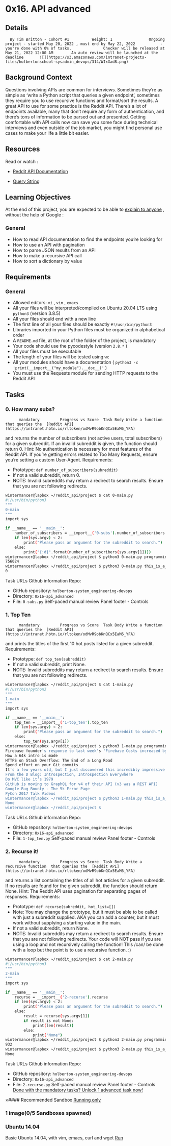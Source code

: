 # 0x16. API advanced
## Details
      By Tim Britton - Cohort #1          Weight: 1                Ongoing project - started May 20, 2022 , must end by May 22, 2022           - you're done with 0% of tasks.              Checker will be released at May 21, 2022 12:00 AM        An auto review will be launched at the deadline       ![](https://s3.amazonaws.com/intranet-projects-files/holbertonschool-sysadmin_devops/314/WIxXad8.png) 

## Background Context
Questions involving APIs are common for interviews. Sometimes they’re as simple as ‘write a Python script that queries a given endpoint’, sometimes they require you to use recursive functions and format/sort the results.
A great API to use for some practice is the Reddit API. There’s a lot of endpoints available, many that don’t require any form of authentication, and there’s tons of information to be parsed out and presented. Getting comfortable with API calls now can save you some face during technical interviews and even outside of the job market, you might find personal use cases to make your life a little bit easier.
## Resources
Read or watch :
* [Reddit API Documentation](https://intranet.hbtn.io/rltoken/odMvR9obKnQCx5EaM6_YFA) 

* [Query String](https://intranet.hbtn.io/rltoken/KtHEZIjOvJXYtufkJE1r4A) 

## Learning Objectives
At the end of this project, you are expected to be able to  [explain to anyone](https://intranet.hbtn.io/rltoken/aCUckjHjelFSkyG131Oufg) 
 ,  without the help of Google :
### General
* How to read API documentation to find the endpoints you’re looking for
* How to use an API with pagination
* How to parse JSON results from an API
* How to make a recursive API call
* How to sort a dictionary by value
## Requirements
### General
* Allowed editors:  ` vi ` ,  ` vim ` ,  ` emacs ` 
* All your files will be interpreted/compiled on Ubuntu 20.04 LTS using  ` python3 `  (version 3.8.5)
* All your files should end with a new line
* The first line of all your files should be exactly  ` #!/usr/bin/python3 ` 
* Libraries imported in your Python files must be organized in alphabetical order
* A  ` README.md `  file, at the root of the folder of the project, is mandatory
* Your code should use the pycodestyle (version  ` 2.8.* ` )
* All your files must be executable
* The length of your files will be tested using  ` wc ` 
* All your modules should have a documentation ( ` python3 -c 'print(__import__("my_module").__doc__)' ` )
* You must use the Requests module for sending HTTP requests to the Reddit API
## Tasks
### 0. How many subs?
          mandatory         Progress vs Score  Task Body Write a function that queries the  [Reddit API](https://intranet.hbtn.io/rltoken/odMvR9obKnQCx5EaM6_YFA) 
  and returns the number of subscribers (not active users, total subscribers) for a given subreddit. If an invalid subreddit is given, the function should return 0.
Hint: No authentication is necessary for most features of the Reddit API. If you’re getting errors related to Too Many Requests, ensure you’re setting a custom User-Agent.
Requirements:
* Prototype:  ` def number_of_subscribers(subreddit) ` 
* If not a valid subreddit, return 0.
* NOTE: Invalid subreddits may return a redirect to search results. Ensure that you are not following redirects.
```bash
wintermancer@lapbox ~/reddit_api/project $ cat 0-main.py
#!/usr/bin/python3
"""
0-main
"""
import sys

if __name__ == '__main__':
    number_of_subscribers = __import__('0-subs').number_of_subscribers
    if len(sys.argv) < 2:
        print("Please pass an argument for the subreddit to search.")
    else:
        print("{:d}".format(number_of_subscribers(sys.argv[1])))
wintermancer@lapbox ~/reddit_api/project $ python3 0-main.py programming
756024
wintermancer@lapbox ~/reddit_api/project $ python3 0-main.py this_is_a_fake_subreddit
0

```
 Task URLs  Github information Repo:
* GitHub repository:  ` holberton-system_engineering-devops ` 
* Directory:  ` 0x16-api_advanced ` 
* File:  ` 0-subs.py ` 
 Self-paced manual review  Panel footer - Controls 
### 1. Top Ten
          mandatory         Progress vs Score  Task Body Write a function that queries the  [Reddit API](https://intranet.hbtn.io/rltoken/odMvR9obKnQCx5EaM6_YFA) 
  and prints the titles of the first 10 hot posts listed for a given subreddit.
Requirements:
* Prototype:  ` def top_ten(subreddit) ` 
* If not a valid subreddit, print None.
* NOTE: Invalid subreddits may return a redirect to search results. Ensure that you are not following redirects.
```bash
wintermancer@lapbox ~/reddit_api/project $ cat 1-main.py
#!/usr/bin/python3
"""
1-main
"""
import sys

if __name__ == '__main__':
    top_ten = __import__('1-top_ten').top_ten
    if len(sys.argv) < 2:
        print("Please pass an argument for the subreddit to search.")
    else:
        top_ten(sys.argv[1])
wintermancer@lapbox ~/reddit_api/project $ python3 1-main.py programming
Firebase founder's response to last week's "Firebase Costs increased by 7000%!"
How a 64k intro is made
HTTPS on Stack Overflow: The End of a Long Road
Spend effort on your Git commits
It's a few years old, but I just discovered this incredibly impressive video of researchers reconstructing sounds from video information alone
From the D Blog: Introspection, Introspection Everywhere
Do MVC like it’s 1979
GitHub is moving to GraphQL for v4 of their API (v3 was a REST API)
Google Bug Bounty - The 5k Error Page
PyCon 2017 Talk Videos
wintermancer@lapbox ~/reddit_api/project $ python3 1-main.py this_is_a_fake_subreddit
None
wintermancer@lapbox ~/reddit_api/project $ 

```
 Task URLs  Github information Repo:
* GitHub repository:  ` holberton-system_engineering-devops ` 
* Directory:  ` 0x16-api_advanced ` 
* File:  ` 1-top_ten.py ` 
 Self-paced manual review  Panel footer - Controls 
### 2. Recurse it!
          mandatory         Progress vs Score  Task Body Write a  recursive function  that queries the  [Reddit API](https://intranet.hbtn.io/rltoken/odMvR9obKnQCx5EaM6_YFA) 
  and returns a list containing the titles of all hot articles for a given subreddit. If no results are found for the given subreddit, the function should return None.
Hint: The Reddit API uses pagination for separating pages of responses.
Requirements:
* Prototype:  ` def recurse(subreddit, hot_list=[]) ` 
* Note: You may change the prototype, but it must be able to be called with just a subreddit supplied. AKA you can add a counter, but it must work without supplying a starting value in the main.
* If not a valid subreddit, return None.
* NOTE: Invalid subreddits may return a redirect to search results. Ensure that you are not following redirects.
Your code will NOT pass if you are using a loop and not recursively calling the function! This /can/ be done with a loop but the point is to use a recursive function. :)
```bash
wintermancer@lapbox ~/reddit_api/project $ cat 2-main.py
#!/usr/bin/python3
"""
2-main
"""
import sys

if __name__ == '__main__':
    recurse = __import__('2-recurse').recurse
    if len(sys.argv) < 2:
        print("Please pass an argument for the subreddit to search.")
    else:
        result = recurse(sys.argv[1])
        if result is not None:
            print(len(result))
        else:
            print("None")
wintermancer@lapbox ~/reddit_api/project $ python3 2-main.py programming
932
wintermancer@lapbox ~/reddit_api/project $ python3 2-main.py this_is_a_fake_subreddit
None

```
 Task URLs  Github information Repo:
* GitHub repository:  ` holberton-system_engineering-devops ` 
* Directory:  ` 0x16-api_advanced ` 
* File:  ` 2-recurse.py ` 
 Self-paced manual review  Panel footer - Controls 
[Done with the mandatory tasks? Unlock 1 advanced task now!](https://intranet.hbtn.io/projects/314/unlock_optionals) 

×#### Recommended Sandbox
[Running only]() 
### 1 image(0/5 Sandboxes spawned)
### Ubuntu 14.04
Basic Ubuntu 14.04, with vim, emacs, curl and wget
[Run]() 
